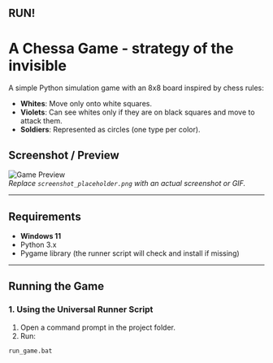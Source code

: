 ## RUN!

# A Chessa Game - strategy of the invisible

A simple Python simulation game with an 8x8 board inspired by chess rules:

- **Whites**: Move only onto white squares.
- **Violets**: Can see whites only if they are on black squares and move to attack them.
- **Soldiers**: Represented as circles (one type per color).

## Screenshot / Preview

![Game Preview](screenshot_placeholder.png)  
*Replace `screenshot_placeholder.png` with an actual screenshot or GIF.*

---

## Requirements

- **Windows 11**
- Python 3.x
- Pygame library (the runner script will check and install if missing)

---

## Running the Game

### 1. Using the Universal Runner Script

1. Open a command prompt in the project folder.
2. Run:

```bat
run_game.bat

